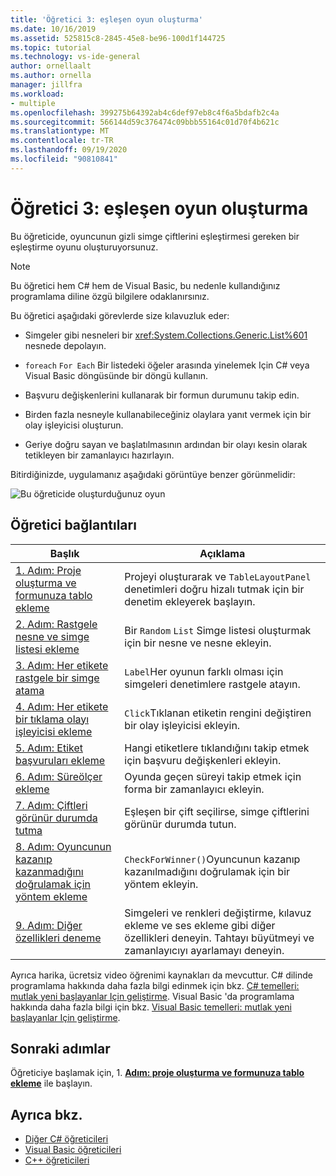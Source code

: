 ```yaml
---
title: 'Öğretici 3: eşleşen oyun oluşturma'
ms.date: 10/16/2019
ms.assetid: 525815c8-2845-45e8-be96-100d1f144725
ms.topic: tutorial
ms.technology: vs-ide-general
author: ornellaalt
ms.author: ornella
manager: jillfra
ms.workload:
- multiple
ms.openlocfilehash: 399275b64392ab4c6def97eb8c4f6a5bdafb2c4a
ms.sourcegitcommit: 566144d59c376474c09bbb55164c01d70f4b621c
ms.translationtype: MT
ms.contentlocale: tr-TR
ms.lasthandoff: 09/19/2020
ms.locfileid: "90810841"
---
```

# <a name="tutorial-3-create-a-matching-game"></a>Öğretici 3: eşleşen oyun oluşturma

Bu öğreticide, oyuncunun gizli simge çiftlerini eşleştirmesi gereken bir eşleştirme oyunu oluşturuyorsunuz.

> [!NOTE]
> Bu öğretici hem C# hem de Visual Basic, bu nedenle kullandığınız programlama diline özgü bilgilere odaklanırsınız.

Bu öğretici aşağıdaki görevlerde size kılavuzluk eder:

- Simgeler gibi nesneleri bir <xref:System.Collections.Generic.List%601> nesnede depolayın.

- `foreach` `For Each` Bir listedeki öğeler arasında yinelemek Için C# veya Visual Basic döngüsünde bir döngü kullanın.

- Başvuru değişkenlerini kullanarak bir formun durumunu takip edin.

- Birden fazla nesneyle kullanabileceğiniz olaylara yanıt vermek için bir olay işleyicisi oluşturun.

- Geriye doğru sayan ve başlatılmasının ardından bir olayı kesin olarak tetikleyen bir zamanlayıcı hazırlayın.

Bitirdiğinizde, uygulamanız aşağıdaki görüntüye benzer görünmelidir:

![Bu öğreticide oluşturduğunuz oyun](../ide/media/express_finishedgame.png)

## <a name="tutorial-links"></a>Öğretici bağlantıları

|Başlık|Açıklama|
|-----------|-----------------|
|[1. Adım: Proje oluşturma ve formunuza tablo ekleme](../ide/step-1-create-a-project-and-add-a-table-to-your-form.md)|Projeyi oluşturarak ve `TableLayoutPanel` denetimleri doğru hizalı tutmak için bir denetim ekleyerek başlayın.|
|[2. Adım: Rastgele nesne ve simge listesi ekleme](../ide/step-2-add-a-random-object-and-a-list-of-icons.md)|Bir `Random` `List` Simge listesi oluşturmak için bir nesne ve nesne ekleyin.|
|[3. Adım: Her etikete rastgele bir simge atama](../ide/step-3-assign-a-random-icon-to-each-label.md)|`Label`Her oyunun farklı olması için simgeleri denetimlere rastgele atayın.|
|[4. Adım: Her etikete bir tıklama olayı işleyicisi ekleme](../ide/step-4-add-a-click-event-handler-to-each-label.md)|`Click`Tıklanan etiketin rengini değiştiren bir olay işleyicisi ekleyin.|
|[5. Adım: Etiket başvuruları ekleme](../ide/step-5-add-label-references.md)|Hangi etiketlere tıklandığını takip etmek için başvuru değişkenleri ekleyin.|
|[6. Adım: Süreölçer ekleme](../ide/step-6-add-a-timer.md)|Oyunda geçen süreyi takip etmek için forma bir zamanlayıcı ekleyin.|
|[7. Adım: Çiftleri görünür durumda tutma](../ide/step-7-keep-pairs-visible.md)|Eşleşen bir çift seçilirse, simge çiftlerini görünür durumda tutun.|
|[8. Adım: Oyuncunun kazanıp kazanmadığını doğrulamak için yöntem ekleme](../ide/step-8-add-a-method-to-verify-whether-the-player-won.md)|`CheckForWinner()`Oyuncunun kazanıp kazanılmadığını doğrulamak için bir yöntem ekleyin.|
|[9. Adım: Diğer özellikleri deneme](../ide/step-9-try-other-features.md)|Simgeleri ve renkleri değiştirme, kılavuz ekleme ve ses ekleme gibi diğer özellikleri deneyin. Tahtayı büyütmeyi ve zamanlayıcıyı ayarlamayı deneyin.|

Ayrıca harika, ücretsiz video öğrenimi kaynakları da mevcuttur. C# dilinde programlama hakkında daha fazla bilgi edinmek için bkz. [C# temelleri: mutlak yeni başlayanlar Için geliştirme](https://channel9.msdn.com/Series/C-Sharp-Fundamentals-Development-for-Absolute-Beginners). Visual Basic 'da programlama hakkında daha fazla bilgi için bkz. [Visual Basic temelleri: mutlak yeni başlayanlar Için geliştirme](https://channel9.msdn.com/Series/Visual-Basic-Development-for-Absolute-Beginners).

## <a name="next-steps"></a>Sonraki adımlar

Öğreticiye başlamak için, 1. **[Adım: proje oluşturma ve formunuza tablo ekleme](../ide/step-1-create-a-project-and-add-a-table-to-your-form.md)** ile başlayın.

## <a name="see-also"></a>Ayrıca bkz.

* [Diğer C# öğreticileri](../get-started/csharp/index.yml)
* [Visual Basic öğreticileri](../get-started/visual-basic/index.yml)
* [C++ öğreticileri](/cpp/get-started/tutorial-console-cpp)